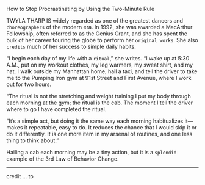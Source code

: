 How to Stop Procrastinating by Using the Two-Minute Rule

TWYLA THARP IS widely regarded as one of the greatest dancers and
`choreographers` of the modern era. In 1992, she was awarded a
MacArthur Fellowship, often referred to as the Genius Grant, and she
has spent the bulk of her career touring the globe to perform her
`original works`. She also `credits` much of her success to simple daily
habits.

“I begin each day of my life with a `ritual`,” she writes. “I wake up at
5:30 A.M., put on my workout clothes, my leg warmers, my sweat
shirt, and my hat. I walk outside my Manhattan home, hail a taxi, and
tell the driver to take me to the Pumping Iron gym at 91st Street and
First Avenue, where I work out for two hours.

“The ritual is not the stretching and weight training I put my body
through each morning at the gym; the ritual is the cab. The moment I
tell the driver where to go I have completed the ritual.

“It’s a simple act, but doing it the same way each morning
habitualizes it—makes it repeatable, easy to do. It reduces the chance
that I would skip it or do it differently. It is one more item in my
arsenal of routines, and one less thing to think about.”

Hailing a cab each morning may be a tiny action, but it is a `splendid`
example of the 3rd Law of Behavior Change.

---
credit ... to